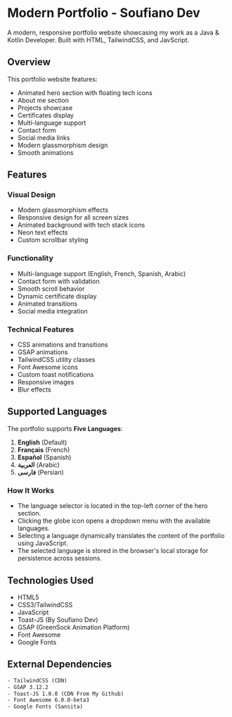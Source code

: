 # Modern Portfolio - Soufiano Dev

A modern, responsive portfolio website showcasing my work as a Java & Kotlin Developer. Built with HTML, TailwindCSS, and JavScript.

## Overview

This portfolio website features:
- Animated hero section with floating tech icons
- About me section
- Projects showcase
- Certificates display
- Multi-language support
- Contact form
- Social media links
- Modern glassmorphism design
- Smooth animations

## Features

### Visual Design
- Modern glassmorphism effects
- Responsive design for all screen sizes
- Animated background with tech stack icons
- Neon text effects
- Custom scrollbar styling

### Functionality
- Multi-language support (English, French, Spanish, Arabic)
- Contact form with validation
- Smooth scroll behavior
- Dynamic certificate display
- Animated transitions
- Social media integration

### Technical Features
- CSS animations and transitions
- GSAP animations
- TailwindCSS utility classes
- Font Awesome icons
- Custom toast notifications
- Responsive images
- Blur effects

## Supported Languages

The portfolio supports **Five Languages**:
1. **English** (Default)
2. **Français** (French)
3. **Español** (Spanish)
4. **العربية** (Arabic)
5. **فارسى**   (Persian)

### How It Works
- The language selector is located in the top-left corner of the hero section.
- Clicking the globe icon opens a dropdown menu with the available languages.
- Selecting a language dynamically translates the content of the portfolio using JavaScript.
- The selected language is stored in the browser's local storage for persistence across sessions.

## Technologies Used

- HTML5
- CSS3/TailwindCSS
- JavaScript
- Toast-JS (By Soufiano Dev)
- GSAP (GreenSock Animation Platform)
- Font Awesome
- Google Fonts

## External Dependencies

```html
- TailwindCSS (CDN)
- GSAP 3.12.2
- Toast-JS 1.0.0 (CDN From My Github)
- Font Awesome 6.0.0-beta3
- Google Fonts (Sansita)
